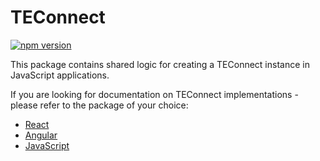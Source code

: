 # TEConnect
[![npm version](https://img.shields.io/npm/v/magensa-bluetooth.svg?style=for-the-badge)](https://www.npmjs.com/package/@magensa/te-connect "@magensa/te-connect npm.js")  

This package contains shared logic for creating a TEConnect instance in JavaScript applications.  

If you are looking for documentation on TEConnect implementations - please refer to the package of your choice:  

- [React](https://github.com/Magensa/te-connect-react)
- [Angular](https://github.com/Magensa/te-connect-ng)
- [JavaScript](https://github.com/Magensa/te-connect-js)
